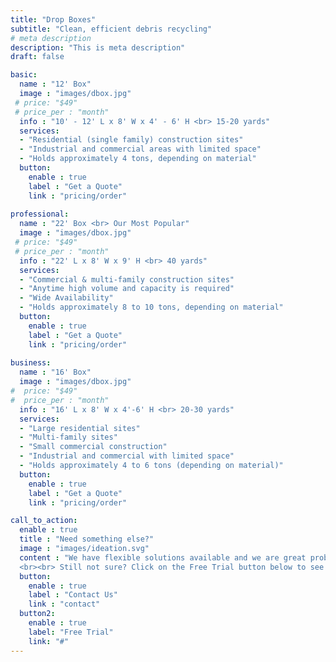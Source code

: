 ```yaml
---
title: "Drop Boxes"
subtitle: "Clean, efficient debris recycling"
# meta description
description: "This is meta description"
draft: false

basic:
  name : "12' Box"
  image : "images/dbox.jpg"
 # price: "$49"
 # price_per : "month"
  info : "10' - 12' L x 8' W x 4' - 6' H <br> 15-20 yards"
  services:
  - "Residential (single family) construction sites"
  - "Industrial and commercial areas with limited space"
  - "Holds approximately 4 tons, depending on material"
  button:
    enable : true
    label : "Get a Quote"
    link : "pricing/order"
    
professional:
  name : "22' Box <br> Our Most Popular"
  image : "images/dbox.jpg"
 # price: "$49"
 # price_per : "month"
  info : "22' L x 8' W x 9' H <br> 40 yards"
  services:
  - "Commercial & multi-family construction sites"
  - "Anytime high volume and capacity is required"
  - "Wide Availability"
  - "Holds approximately 8 to 10 tons, depending on material"
  button:
    enable : true
    label : "Get a Quote"
    link : "pricing/order"
    
business:
  name : "16' Box"
  image : "images/dbox.jpg"
#  price: "$49"
#  price_per : "month"
  info : "16' L x 8' W x 4'-6' H <br> 20-30 yards"
  services:
  - "Large residential sites"
  - "Multi-family sites"
  - "Small commercial construction"
  - "Industrial and commercial with limited space"
  - "Holds approximately 4 to 6 tons (depending on material)"
  button:
    enable : true
    label : "Get a Quote"
    link : "pricing/order"

call_to_action:
  enable : true
  title : "Need something else?"
  image : "images/ideation.svg"
  content : "We have flexible solutions available and we are great problem solvers. If you have unique requirements, get in touch with us - we'd love to work with you.
  <br><br> Still not sure? Click on the Free Trial button below to see how you can trial our drop box service."
  button:
    enable : true
    label : "Contact Us"
    link : "contact"
  button2:
    enable : true
    label: "Free Trial"
    link: "#"
---
```


